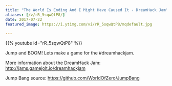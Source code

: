 ```yaml
---
title: "The World Is Ending And I Might Have Caused It - DreamHack Jam"
aliases: [/v/rR_5sqwQtP8/]
date: 2017-07-22
featured_image: https://i.ytimg.com/vi/rR_5sqwQtP8/mqdefault.jpg

---
```


{{% youtube id="rR_5sqwQtP8" %}}

Jump and BOOM! Lets make a game for the #dreamhackjam.

More information about the DreamHack Jam: http://jams.gamejolt.io/dreamhackjam

Jump Bang source: https://github.com/WorldOfZero/JumpBang
